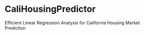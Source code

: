 # CaliHousingPredictor
Efficient Linear Regression Analysis for California Housing Market Prediction

